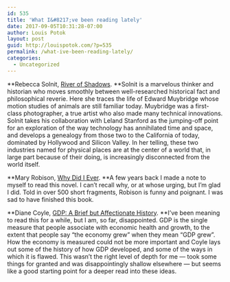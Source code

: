 ```yaml
---
id: 535
title: 'What I&#8217;ve been reading lately'
date: 2017-09-05T10:31:28-07:00
author: Louis Potok
layout: post
guid: http://louispotok.com/?p=535
permalink: /what-ive-been-reading-lately/
categories:
  - Uncategorized
---
```

**Rebecca Solnit, [River of Shadows](http://amzn.to/2vIt3ks). **Solnit is a marvelous thinker and historian who moves smoothly between well-researched historical fact and philosophical reverie. Here she traces the life of Edward Muybridge whose motion studies of animals are still familiar today. Muybridge was a first-class photographer, a true artist who also made many technical innovations. Solnit takes his collaboration with Leland Stanford as the jumping-off point for an exploration of the way technology has annihilated time and space, and develops a genealogy from those two to the California of today, dominated by Hollywood and Silicon Valley. In her telling, these two industries named for physical places are at the center of a world that, in large part because of their doing, is increasingly disconnected from the world itself.

**Mary Robison, [Why Did I Ever](http://amzn.to/2x82Vjf). **A few years back I made a note to myself to read this novel. I can&#8217;t recall why, or at whose urging, but I&#8217;m glad I did. Told in over 500 short fragments, Robison is funny and poignant. I was sad to have finished this book.

**Diane Coyle, [GDP: A Brief but Affectionate History](http://amzn.to/2vIt3ks). **I&#8217;ve been meaning to read this for a while, but I am, so far, disappointed. GDP is the single measure that people associate with economic health and growth, to the extent that people say &#8220;the economy grew&#8221; when they mean &#8220;GDP grew&#8221;. How the economy is measured could not be more important and Coyle lays out some of the history of how GDP developed, and some of the ways in which it is flawed. This wasn&#8217;t the right level of depth for me &#8212; took some things for granted and was disappointingly shallow elsewhere &#8212; but seems like a good starting point for a deeper read into these ideas.